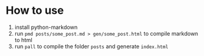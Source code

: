 # How to use
1. install python-markdown
2. run ```pmd posts/some_post.md > gen/some_post.html``` to compile markdown to html
3. run ```pall``` to compile the folder ```posts``` and generate ```index.html```

